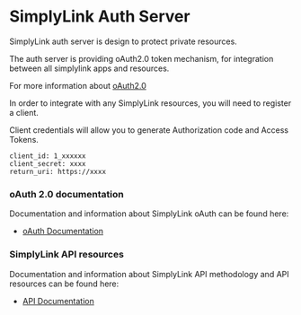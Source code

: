 SimplyLink Auth Server
====================


SimplyLink auth server is design to protect private resources. 

The auth server is providing oAuth2.0 token mechanism, for integration between all simplylink apps and resources. 

For more information about [oAuth2.0](https://tools.ietf.org/html/rfc6749)

In order to integrate with any SimplyLink resources, you will need to register a client. 

Client credentials will allow you to generate Authorization code and Access Tokens. 

```
client_id: 1_xxxxxx
client_secret: xxxx
return_uri: https://xxxx
```


### oAuth 2.0 documentation

Documentation and information about SimplyLink oAuth can be found here: 
* [oAuth Documentation](docs/oAuth/oAuth.md)





### SimplyLink API resources

Documentation and information about SimplyLink API methodology and API resources can be found here:
* [API Documentation](docs/Api/Api.md)
